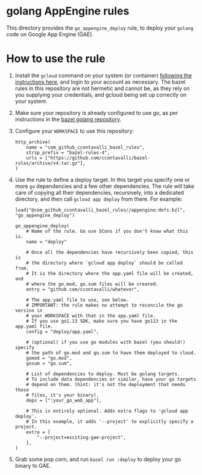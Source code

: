# golang AppEngine rules

This directory provides the `go_appengine_deploy` rule, to deploy your `golang` code on Google App Engine (GAE).

# How to use the rule

1. Install the `gcloud` command on your system (or container) [following the instructions here](https://cloud.google.com/sdk/install),
   and login to your account as necessary. The bazel rules in this repository
   are not hermetic and cannot be, as they rely on you supplying your credentials, and gcloud being set up correctly
   on your system.

2. Make sure your repository is already configured to use go, as per instructions in the
   [bazel golang repository](https://github.com/bazelbuild/rules_go/releases).

3. Configure your `WORKSPACE` to use this repository:

       http_archive(
           name = "com_github_ccontavalli_bazel_rules",
           strip_prefix = "bazel-rules-4",
           urls = ["https://github.com/ccontavalli/bazel-rules/archive/v4.tar.gz"],
       )

4. Use the rule to define a deploy target. In this target you specify one or more `go` dependencies
   and a few other dependencies. The rule will take care of copying all their dependencies, recursively,
   into a dedicated directory, and then call `gcloud app deploy` from there. For example:

       load("@com_github_ccontavalli_bazel_rules//appengine:defs.bzl", "go_appengine_deploy")

       go_appengine_deploy(
           # Name of the rule. Go use SCons if you don't know what this is.
           name = "deploy"

           # Once all the dependencies have recursively been copied, this is
           # the directory where `gcloud app deploy` should be called from.
           # It is the directory where the app.yaml file will be created, and
           # where the go.mod, go.sum files will be created.
           entry = "github.com/ccontavalli/whatever",

           # The app.yaml file to use, see below.
           # IMPORTANT: the rule makes no attempt to reconcile the go version in
           # your WORKSPACE with that in the app.yaml file.
           # If you use go1.13 SDK, make sure you have go113 in the app.yaml file.
           config = "deploy/app.yaml",
        
           # (optional) if you use go modules with bazel (you should!) specify
           # the path of go.mod and go.sum to have them deployed to cloud.
           gomod = "go.mod",
           gosum = "go.sum",

           # List of dependencies to deploy. Must be golang targets.
           # To include data dependencies or similar, have your go targets
           # depend on them. (hint: it's not the deployment that needs those
           # files, it's your binary).
           deps = [":your_go_web_app"],

           # This is entirely optional. Adds extra flags to 'gcloud app deploy'.
           # In this example, it adds '--project' to explicitly specify a project.
           extra = [
               "--project=exciting-gae-project",
           ],
       )

5. Grab some pop corn, and run `bazel run :deploy` to deploy your go binary to GAE.
